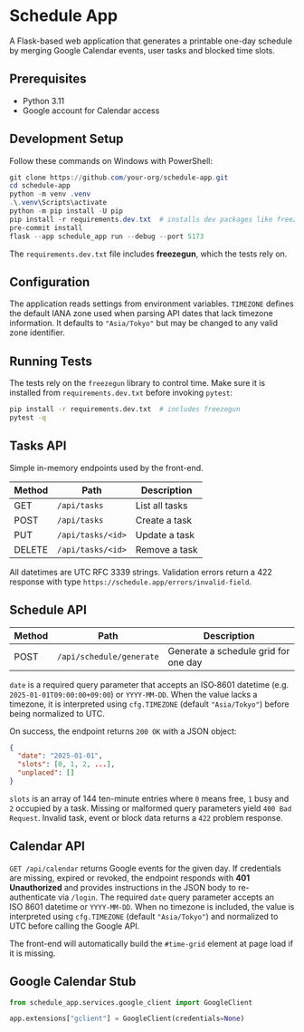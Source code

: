# Schedule App

A Flask-based web application that generates a printable one-day schedule by merging Google Calendar events, user tasks and blocked time slots.

## Prerequisites

- Python 3.11
- Google account for Calendar access

## Development Setup

Follow these commands on Windows with PowerShell:

```powershell
git clone https://github.com/your-org/schedule-app.git
cd schedule-app
python -m venv .venv
.\.venv\Scripts\activate
python -m pip install -U pip
pip install -r requirements.dev.txt  # installs dev packages like freezegun
pre-commit install
flask --app schedule_app run --debug --port 5173
```

The `requirements.dev.txt` file includes **freezegun**, which the tests rely on.

## Configuration

The application reads settings from environment variables. `TIMEZONE` defines
the default IANA zone used when parsing API dates that lack timezone
information. It defaults to `"Asia/Tokyo"` but may be changed to any valid zone
identifier.

## Running Tests

The tests rely on the `freezegun` library to control time. Make sure it is
installed from `requirements.dev.txt` before invoking `pytest`:

```bash
pip install -r requirements.dev.txt  # includes freezegun
pytest -q
```


## Tasks API

Simple in-memory endpoints used by the front-end.

| Method | Path | Description |
| ------ | ---- | ----------- |
| GET | `/api/tasks` | List all tasks |
| POST | `/api/tasks` | Create a task |
| PUT | `/api/tasks/<id>` | Update a task |
| DELETE | `/api/tasks/<id>` | Remove a task |

All datetimes are UTC RFC 3339 strings. Validation errors return a 422 response with type `https://schedule.app/errors/invalid-field`.

## Schedule API

| Method | Path | Description |
| ------ | ---- | ----------- |
| POST | `/api/schedule/generate` | Generate a schedule grid for one day |

`date` is a required query parameter that accepts an ISO‑8601 datetime
(e.g. `2025-01-01T09:00:00+09:00`) or `YYYY-MM-DD`. When the value lacks a
timezone, it is interpreted using `cfg.TIMEZONE` (default `"Asia/Tokyo"`) before
being normalized to UTC.
<!-- TODO: support selecting different scheduling algorithms -->
On success, the endpoint returns `200 OK` with a JSON object:


```json
{
  "date": "2025-01-01",
  "slots": [0, 1, 2, ...],
  "unplaced": []
}
```

`slots` is an array of 144 ten-minute entries where `0` means free, `1` busy and
`2` occupied by a task. Missing or malformed query parameters yield
`400 Bad Request`. Invalid task, event or block data returns a `422` problem
response.


## Calendar API

`GET /api/calendar` returns Google events for the given day. If credentials are
missing, expired or revoked, the endpoint responds with **401 Unauthorized** and
provides instructions in the JSON body to re-authenticate via `/login`.
The required `date` query parameter accepts an ISO 8601 datetime or
`YYYY-MM-DD`. When no timezone is included, the value is interpreted using
`cfg.TIMEZONE` (default `"Asia/Tokyo"`) and normalized to UTC before calling the
Google API.

The front-end will automatically build the `#time-grid` element at page load if
it is missing.


## Google Calendar Stub

```python
from schedule_app.services.google_client import GoogleClient

app.extensions["gclient"] = GoogleClient(credentials=None)
```

